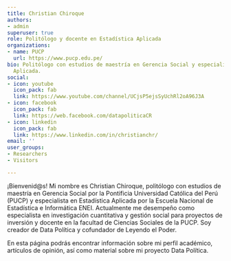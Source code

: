 ```yaml
---
title: Christian Chiroque
authors:
- admin
superuser: true
role: Politólogo y docente en Estadística Aplicada
organizations:
- name: PUCP
  url: https://www.pucp.edu.pe/
bio: Politólogo con estudios de maestría en Gerencia Social y especialista de Estadística
  Aplicada.
social:
- icon: youtube
  icon_pack: fab
  link: https://www.youtube.com/channel/UCjsP5ejsSyUchRl2oA96J3A
- icon: facebook
  icon_pack: fab
  link: https://web.facebook.com/datapoliticaCR
- icon: linkedin
  icon_pack: fab
  link: https://www.linkedin.com/in/christianchr/
email: ''
user_groups:
- Researchers
- Visitors

---
```

¡Bienvenid@s! Mi nombre es Christian Chiroque, politólogo con estudios de maestría en Gerencia Social por la Pontificia Universidad Católica del Perú (PUCP) y especialista en Estadística Aplicada por la Escuela Nacional de Estadística e Informática ENEI. Actualmente me desempeño como especialista en investigación cuantitativa y gestión social para proyectos de inversión y docente en la facultad de Ciencias Sociales de la PUCP. Soy creador de Data Política y cofundador de Leyendo el Poder.

En esta página podrás encontrar información sobre mi perfil académico, artículos de opinión, así como material sobre mi proyecto Data Política.